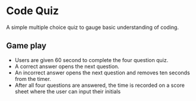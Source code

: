 # Code Quiz

A simple multiple choice quiz to gauge basic understanding of coding.

## Game play

- Users are given 60 second to complete the four question quiz. 
- A correct answer opens the next question. 
- An incorrect answer opens the next question and removes ten seconds from the timer. 
- After all four questions are answered, the time is recorded on a score sheet where the user can input their initials
